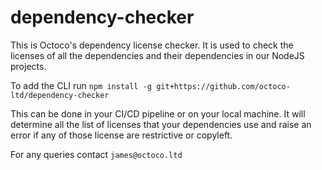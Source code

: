 # dependency-checker
This is Octoco's dependency license checker. It is used to check the licenses of all the dependencies and their dependencies in our NodeJS projects.

To add the CLI run `npm install -g git+https://github.com/octoco-ltd/dependency-checker`

This can be done in your CI/CD pipeline or on your local machine. It will determine all the list of licenses that your dependencies use and raise an error if any of those license are restrictive or copyleft.

For any queries contact `james@octoco.ltd`